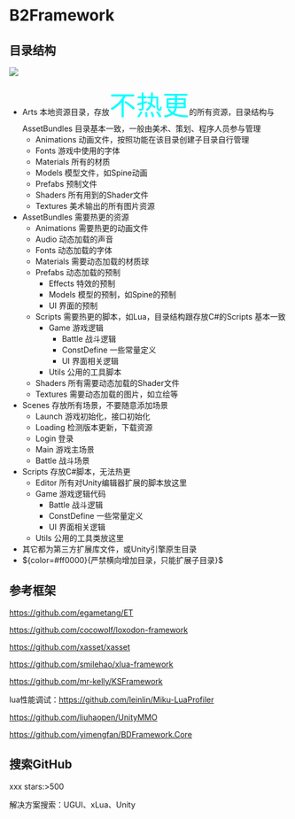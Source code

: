 # B2Framework

## 目录结构

![](https://github.com/Venbb/B2Framework/blob/master/img/image-20200507173919966.png)

* Arts 本地资源目录，存放<font color=#00ffff size=72>不热更</font>的所有资源，目录结构与AssetBundles 目录基本一致，一般由美术、策划、程序人员参与管理
  * Animations 动画文件，按照功能在该目录创建子目录自行管理
  * Fonts 游戏中使用的字体
  * Materials 所有的材质
  * Models 模型文件，如Spine动画
  * Prefabs 预制文件
  * Shaders 所有用到的Shader文件
  * Textures 美术输出的所有图片资源
* AssetBundles 需要热更的资源
  * Animations 需要热更的动画文件
  * Audio 动态加载的声音
  * Fonts 动态加载的字体
  * Materials 需要动态加载的材质球
  * Prefabs 动态加载的预制
    * Effects 特效的预制
    * Models 模型的预制，如Spine的预制
    * UI 界面的预制
  * Scripts 需要热更的脚本，如Lua，目录结构跟存放C#的Scripts 基本一致
    * Game 游戏逻辑
      * Battle 战斗逻辑
      * ConstDefine 一些常量定义
      * UI 界面相关逻辑
    * Utils 公用的工具脚本
  * Shaders 所有需要动态加载的Shader文件
  * Textures 需要动态加载的图片，如立绘等
* Scenes 存放所有场景，不要随意添加场景
  * Launch 游戏初始化，接口初始化
  * Loading 检测版本更新，下载资源
  * Login 登录
  * Main 游戏主场景
  * Battle 战斗场景
* Scripts 存放C#脚本，无法热更
  * Editor 所有对Unity编辑器扩展的脚本放这里
  * Game 游戏逻辑代码
    * Battle 战斗逻辑
    * ConstDefine 一些常量定义
    * UI 界面相关逻辑
  * Utils 公用的工具类放这里
* 其它都为第三方扩展库文件，或Unity引擎原生目录
* ${color=#ff0000}{严禁横向增加目录，只能扩展子目录}$

## 参考框架

https://github.com/egametang/ET

https://github.com/cocowolf/loxodon-framework

https://github.com/xasset/xasset

https://github.com/smilehao/xlua-framework

https://github.com/mr-kelly/KSFramework

lua性能调试：https://github.com/leinlin/Miku-LuaProfiler

https://github.com/liuhaopen/UnityMMO

https://github.com/yimengfan/BDFramework.Core

## 搜索GitHub

xxx stars:>500

解决方案搜索：UGUI、xLua、Unity

